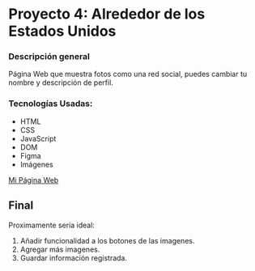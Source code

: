 # Proyecto 4: Alrededor de los Estados Unidos

### Descripción general
Página Web que muestra fotos como una red social, puedes cambiar tu nombre y descripción de perfil.

### Tecnologías Usadas:
* HTML
* CSS
* JavaScript
* DOM
* Figma
* Imágenes

[Mi Página Web](https://snag2003.github.io/web_project_4_esp/)

## Final
Proximamente seria ideal:
1. Añadir funcionalidad a los botones de las imagenes.
2. Agregar más imagenes.
3. Guardar información registrada.
